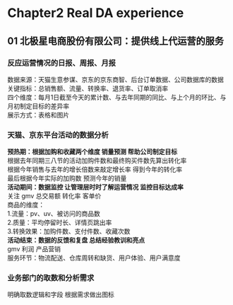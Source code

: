 # Chapter2 Real DA experience
## 01 北极星电商股份有限公司：提供线上代运营的服务
### 反应运营情况的日报、周报、月报
数据来源：天猫生意参谋、京东的京东商智、后台订单数据、公司数据库的数据  
关键指标：总销售额、流量、转换率、退货率、订单取消率  
四个维度：每月1日截至今天的累计数、与去年同期的同比、与上个月的环比、与月初制定目标的差异率  
展示方式：表格和图片
### 天猫、京东平台活动的数据分析
**预热期：根据加购和收藏两个维度 销量预测 帮助公司制定目标**  
根据去年同期三八节的活动加购件数和最终购买件数先算出转化率    
根据今年销售与去年的增长倍数来敲定增长率 得到今年的转化率  
最后根据今年实际的加购数 预测今年的销量  
**活动期间：数据监控 让管理层时时了解运营情况 监控目标达成率**  
关注 gmv 总交易额 转化率 客单价  
商品的维度：  
1.流量：pv、uv、被访问的商品数  
2.质量：平均停留时长、详情页跳出率  
3.转换效果：加购件数、支付件数、收藏次数  
**活动结束：数据的反馈和复盘 总结经验教训和亮点**  
gmv 利润 
产品营销  
服务环节：物流配送、仓库周转和缺货、用户体验、用户满意度
### 业务部门的取数和分析需求
明确取数逻辑和字段 根据需求做出图标
